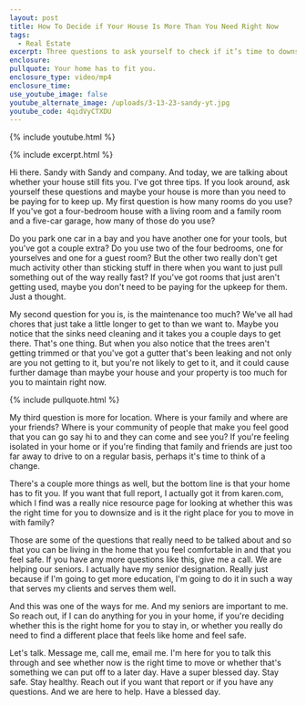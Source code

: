 ```yaml
---
layout: post
title: How To Decide if Your House Is More Than You Need Right Now
tags:
  - Real Estate
excerpt: Three questions to ask yourself to check if it’s time to downsize.
enclosure:
pullquote: Your home has to fit you.
enclosure_type: video/mp4
enclosure_time:
use_youtube_image: false
youtube_alternate_image: /uploads/3-13-23-sandy-yt.jpg
youtube_code: 4qidVyCTXDU
---
```

{% include youtube.html %}

{% include excerpt.html %}

Hi there. Sandy with Sandy and company. And today, we are talking about whether your house still fits you. I've got three tips. If you look around, ask yourself these questions and maybe your house is more than you need to be paying for to keep up. My first question is how many rooms do you use? If you've got a four-bedroom house with a living room and a family room and a five-car garage, how many of those do you use?

Do you park one car in a bay and you have another one for your tools, but you've got a couple extra? Do you use two of the four bedrooms, one for yourselves and one for a guest room? But the other two really don't get much activity other than sticking stuff in there when you want to just pull something out of the way really fast? If you've got rooms that just aren't getting used, maybe you don't need to be paying for the upkeep for them. Just a thought.&nbsp;

My second question for you is, is the maintenance too much? We've all had chores that just take a little longer to get to than we want to. Maybe you notice that the sinks need cleaning and it takes you a couple days to get there. That's one thing. But when you also notice that the trees aren't getting trimmed or that you've got a gutter that's been leaking and not only are you not getting to it, but you're not likely to get to it, and it could cause further damage than maybe your house and your property is too much for you to maintain right now.

{% include pullquote.html %}

My third question is more for location. Where is your family and where are your friends? Where is your community of people that make you feel good that you can go say hi to and they can come and see you? If you're feeling isolated in your home or if you're finding that family and friends are just too far away to drive to on a regular basis, perhaps it's time to think of a change.

There's a couple more things as well, but the bottom line is that your home has to fit you. If you want that full report, I actually got it from karen.com, which I find was a really nice resource page for looking at whether this was the right time for you to downsize and is it the right place for you to move in with family?

Those are some of the questions that really need to be talked about and so that you can be living in the home that you feel comfortable in and that you feel safe. If you have any more questions like this, give me a call. We are helping our seniors. I actually have my senior designation. Really just because if I'm going to get more education, I'm going to do it in such a way that serves my clients and serves them well.

And this was one of the ways for me. And my seniors are important to me. So reach out, if I can do anything for you in your home, if you're deciding whether this is the right home for you to stay in, or whether you really do need to find a different place that feels like home and feel safe.

Let's talk. Message me, call me, email me. I'm here for you to talk this through and see whether now is the right time to move or whether that's something we can put off to a later day. Have a super blessed day. Stay safe. Stay healthy. Reach out if you want that report or if you have any questions. And we are here to help. Have a blessed day.